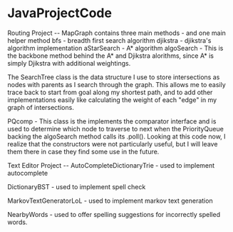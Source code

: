 # JavaProjectCode
Routing Project --
MapGraph contains three main methods - and one main helper method
bfs - breadth first search algorithm
djikstra - djikstra's algorithm implementation
aStarSearch - A* algorithm
algoSearch - This is the backbone method behind the A* and Djikstra
alorithms, since A* is simply Djikstra with additional weightings.

The SearchTree class is the data structure I use to store intersections
as nodes with parents as I search through the graph. This allows me to
easily trace back to start from goal along my shortest path, and to add
other implementations easily like calculating the weight of each "edge"
in my graph of intersections.

PQcomp - This class is the implements the comparator interface and is
used to determine which node to traverse to next when the PriorityQueue
backing the algoSearch method calls its .poll(). Looking at this code
now, I realize that the constructors were not particularly useful, but I will leave them there in case they find some use in the future.


Text Editor Project --
AutoCompleteDictionaryTrie - used to implement autocomplete

DictionaryBST - used to implement spell check

MarkovTextGeneratorLoL - used to implement markov text generation

NearbyWords - used to offer spelling suggestions for incorrectly spelled
words.
